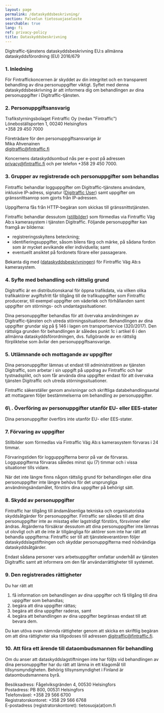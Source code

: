 ```yaml
---
layout: page
permalink: /dataskyddsbeskrivning/
section: Palvelun tietosuojaseloste
searchable: true
lang: fi
ref: privacy-policy
title: Dataskyddsbeskrivning
---
```


Digitraffic-tjänstens dataskyddsbeskrivning EU:s allmänna dataskyddsförordning
(EU) 2016/679

### 1\. Inledning

För Fintraffickoncernen är skyddet av din integritet och en transparent
behandling av dina personuppgifter viktigt. Syftet med denna
dataskyddsbeskrivning är att informera dig om behandlingen av dina
personuppgifter i Digitraffic-tjänsten.

### 2\. Personuppgiftsansvarig

Trafikstyrningsbolaget Fintraffic Oy (nedan "Fintraffic")<br/>
Löneboställsporten 1, 00240 Helsingfors<br/> +358 29 450 7000<br/>

Företrädare för den personuppgiftsansvarige är<br/> Mika Ahvenainen<br/>
digitraffic@fintraffic.fi<br/>

Koncernens dataskyddsombud nås per e-post på adressen privacy@fintraffic.fi och
per telefon +358 29 450 7000.

### 3\. Grupper av registrerade och personuppgifter som behandlas

Fintraffic behandlar logguppgifter om Digitraffic-tjänstens användare, inklusive
IP-adress, signatur
([Digitraffic User](https://www.digitraffic.fi/en/support/instructions/#headers-to-identify-the-application))
samt uppgifter om gränssnittsanrop som gjorts från IP-adressen.

Uppgifterna fås från HTTP-begäran som skickas till gränssnittstjänsten.

Fintraffic behandlar dessutom
([stillbilder](https://www.digitraffic.fi/en/road-traffic/#weather-cameras)) som
förmedlas via Fintraffic Väg Ab:s kamerasystem i tjänsten Digitraffic. Följande
personuppgifter kan framgå av bilderna:

- registreringsskyltens beteckning;
- identifieringsuppgifter, såsom bilens färg och märke, på sådana fordon som är
  mycket avvikande eller individuella; samt
- eventuellt ansiktet på fordonets förare eller passagerare.

Bekanta dig med
([dataskyddsbeskrivningen](https://www.fintraffic.fi/sv/tie/dataskyddsbeskrivningen-fintraffic-vag-abs-kamerasystem))
för Fintraffic Väg Ab:s kamerasystem.

### 4\. Syfte med behandling och rättslig grund

Digitraffic är en distributionskanal för öppna trafikdata, via vilken olika
trafikaktörer avgiftsfritt får tillgång till de trafikuppgifter som Fintraffic
producerar, till exempel uppgifter om väderlek och förhållanden samt uppgifter
om störnings- och undantagssituationer.

Dina personuppgifter behandlas för att övervaka användningen av
Digitraffic-tjänsten och utreda störningssituationer. Behandlingen av dina
uppgifter grundar sig på § 146 i lagen om transportservice (320/2017). Den
rättsliga grunden för behandlingen är således punkt 1c i artikel 6 i den
allmänna dataskyddsförordningen, dvs. fullgörande av en rättslig förpliktelse
som åvilar den personuppgiftsansvarige.

### 5\. Utlämnande och mottagande av uppgifter

Dina personuppgifter lämnas ut endast till administratören av tjänsten
Digitraffic, som arbetar i sin uppgift på uppdrag av Fintraffic och har
tystnadsplikt, och som får använda dina uppgifter endast för att övervaka
tjänsten Digitraffic och utreda störningssituationer.

Fintraffic säkerställer genom anvisningar och skriftliga databehandlingsavtal
att mottagaren följer bestämmelserna om behandling av personuppgifter.

### 6\ . Överföring av personuppgifter utanför EU- eller EES-stater

Dina personuppgifter överförs inte utanför EU- eller EES-stater.

### 7\. Förvaring av uppgifter

Stillbilder som förmedlas via Fintraffic Väg Ab:s kamerasystem förvaras i 24
timmar.

Förvaringstiden för logguppgifterna beror på var de förvaras. Logguppgifterna
förvaras således minst sju (7) timmar och i vissa situationer tills vidare.

När det inte längre finns någon rättslig grund för behandlingen eller dina
personuppgifter inte längre behövs för det ursprungliga användningsändamålet,
förstörs dina uppgifter på behörigt sätt.

### 8\. Skydd av personuppgifter

Fintraffic har tillgång till ändamålsenliga tekniska och organisatoriska
skyddsåtgärder för personuppgifter. Fintraffic ser således till att dina
personuppgifter inte av misstag eller lagstridigt förstörs, försvinner eller
ändras. Åtgärderna försäkrar dessutom att dina personuppgifter inte lämnas ut
olovligt och att de inte är tillgängliga för aktörer som inte har rätt att
behandla uppgifterna: Fintraffic ser till att tjänsteleverantören följer
dataskyddslagstiftningen och skyddar personuppgifterna med nödvändiga
dataskyddsåtgärder.

Endast sådana personer vars arbetsuppgifter omfattar underhåll av tjänsten
Digitraffic samt att informera om den får användarrättigheter till systemet.

### 9\. Den registrerades rättigheter

Du har rätt att

1. få information om behandlingen av dina uppgifter och få tillgång till dina
   uppgifter som behandlas;
2. begära att dina uppgifter rättas;
3. begära att dina uppgifter raderas, samt
4. begära att behandlingen av dina uppgifter begränsas endast till att bevara
   dem.

Du kan utöva ovan nämnda rättigheter genom att skicka en skriftlig begäran om
att dina rättigheter ska tillgodoses till adressen digitraffic@fintraffic.fi.

### 10\. Att föra ett ärende till dataombudsmannen för behandling

Om du anser att dataskyddslagstiftningen inte har följts vid behandlingen av
dina personuppgifter har du rätt att lämna in ett klagomål till
tillsynsmyndigheten. Behörig tillsynsmyndighet i Finland är dataombudsmannens
byrå.

Besöksadress: Fågelviksgränden 4, 00530 Helsingfors<br/> Postadress: PB 800,
00531 Helsingfors<br/> Telefonväxel: +358 29 566 6700<br/> Registratorskontoret:
+358 29 566 6768<br/> E-postadress (registratorskontoret): tietosuoja(at)om.fi
